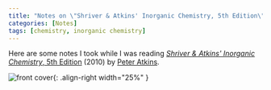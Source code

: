 ```yaml
---
title: "Notes on \"Shriver & Atkins' Inorganic Chemistry, 5th Edition\""
categories: [Notes]
tags: [chemistry, inorganic chemistry]
---
```


Here are some notes I took while I was reading [*Shriver & Atkins' Inorganic Chemistry*, 5th Edition](https://www.amazon.com/dp/0199236178) (2010) by [Peter Atkins](https://en.wikipedia.org/wiki/Peter_Atkins).

![front cover](https://images-na.ssl-images-amazon.com/images/I/51xrp9ckEoL._SX377_BO1,204,203,200_.jpg){: .align-right width="25%" }
